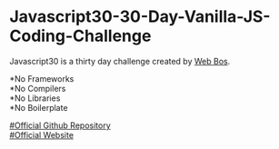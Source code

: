 # Javascript30-30-Day-Vanilla-JS-Coding-Challenge
Javascript30 is a thirty day challenge created by [Web Bos](https://twitter.com/wesbos).


*No Frameworks    
*No Compilers    
*No Libraries    
*No Boilerplate    


[#Official Github Repository](https://github.com/wesbos/JavaScript30)    
[#Official Website](https://javascript30.com/)
